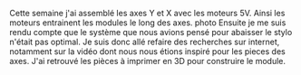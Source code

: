 Cette semaine j'ai assemblé les axes Y et X avec les moteurs 5V. Ainsi les moteurs entrainent les modules le long des axes.
photo
Ensuite je me suis rendu compte que le système que nous avions pensé pour abaisser le stylo n'était pas optimal. Je suis donc allé refaire des recherches sur internet, notamment sur la vidéo dont nous nous étions inspiré pour les pieces des axes. 
J'ai retrouvé les pièces à imprimer en 3D pour construire le module.
